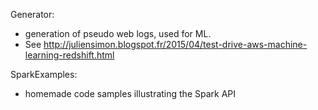 Generator:
* generation of pseudo web logs, used for ML. 
* See http://juliensimon.blogspot.fr/2015/04/test-drive-aws-machine-learning-redshift.html

SparkExamples:
* homemade code samples illustrating the Spark API
